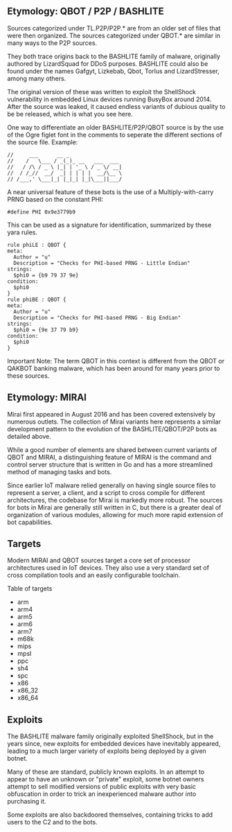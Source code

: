 ## Etymology: QBOT / P2P / BASHLITE

Sources categorized under TL.P2P/P2P.* are from an older set of files that were then organized. 
The sources categorized under QBOT.* are similar in many ways to the P2P sources. 

They both trace origins back to the BASHLITE family of malware, originally authored by 
LizardSquad for DDoS purposes. BASHLITE could also be found under the names Gafgyt, 
Lizkebab, Qbot, Torlus and LizardStresser, among many others.

The original version of these was written to exploit the ShellShock vulnerability in 
embedded Linux devices running BusyBox around 2014. After the source was leaked, it caused 
endless variants of dubious quality to be be released, which is what you see here. 

One way to differentiate an older BASHLITE/P2P/QBOT source is by the use of the Ogre figlet
font in the comments to seperate the different sections of the source file. Example:

    //     ___      __ _
    //    /   \___ / _(_)_ __   ___  ___
    //   / /\ / _ \ |_| | '_ \ / _ \/ __|
    //  / /_//  __/  _| | | | |  __/\__ \
    // /___,' \___|_| |_|_| |_|\___||___/

A near universal feature of these bots is the use of a Multiply-with-carry PRNG based on the constant PHI:

    #define PHI 0x9e3779b9

This can be used as a signature for identification, summarized by these yara rules.

    rule phiLE : QBOT {
    meta:
      Author = "u"
      Description = "Checks for PHI-based PRNG - Little Endian"
    strings:
      $phi0 = {b9 79 37 9e}
    condition:
      $phi0
    }
    rule phiBE : QBOT {
    meta:
      Author = "u"
      Description = "Checks for PHI-based PRNG - Big Endian"
    strings:
      $phi0 = {9e 37 79 b9}
    condition:
      $phi0
    }

Important Note: The term QBOT in this context is different from the QBOT or QAKBOT 
banking malware, which has been around for many years prior to these sources. 

## Etymology: MIRAI 

Mirai first appeared in August 2016 and has been covered extensively by numerous outlets. 
The collection of Mirai variants here represents a similar development pattern to the 
evolution of the BASHLITE/QBOT/P2P bots as detailed above.

While a good number of elements are shared between current variants of QBOT and MIRAI,
a distinguishing feature of MIRAI is the command and control server structure that is 
written in Go and has a more streamlined method of managing tasks and bots. 

Since earlier IoT malware relied generally on having single source files to represent 
a server, a client, and a script to cross compile for different architectures, the 
codebase for Mirai is markedly more robust. The sources for bots in Mirai are generally 
still written in C, but there is a greater deal of organization of various modules, 
allowing for much more rapid extension of bot capabilities.

## Targets 

Modern MIRAI and QBOT sources target a core set of processor architectures used in IoT 
devices. They also use a very standard set of cross compilation tools and an easily 
configurable toolchain.

Table of targets 

* arm
* arm4
* arm5
* arm6
* arm7
* m68k
* mips
* mpsl
* ppc
* sh4
* spc
* x86
* x86_32
* x86_64

## Exploits 

The BASHLITE malware family originally exploited ShellShock, but in the years since, 
new exploits for embedded devices have inevitably appeared, leading to a much larger 
variety of exploits being deployed by a given botnet. 

Many of these are standard, publicly known exploits. In an attempt to appear to have 
an unknown or "private" exploit, some botnet owners attempt to sell modified versions 
of public exploits with very basic obfuscation in order to trick an inexperienced
malware author into purchasing it.

Some exploits are also backdoored themselves, containing tricks to add users to the C2 
and to the bots.


